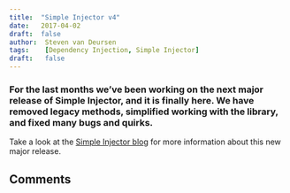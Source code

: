 ```yaml
---
title:	"Simple Injector v4"
date:	2017-04-02
draft:	false
author:  Steven van Deursen
tags:    [Dependency Injection, Simple Injector]
draft:   false
---
```


### For the last months we’ve been working on the next major release of Simple Injector, and it is finally here. We have removed legacy methods, simplified working with the library, and fixed many bugs and quirks.

Take a look at the [Simple Injector blog](https://simpleinjector.org/blog/2017/03/simple-injector-v4-has-been-released/) for more information about this new major release.

## Comments

